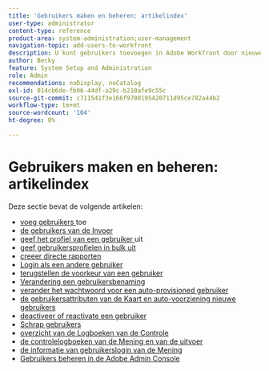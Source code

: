 ```yaml
---
title: 'Gebruikers maken en beheren: artikelindex'
user-type: administrator
content-type: reference
product-area: system-administration;user-management
navigation-topic: add-users-to-workfront
description: U kunt gebruikers toevoegen in Adobe Workfront door nieuwe individuele gebruikers te maken of bestaande gebruikers te kopiëren.
author: Becky
feature: System Setup and Administration
role: Admin
recommendations: noDisplay, noCatalog
exl-id: 014cb6de-fb96-44df-a29c-b210afe9c55c
source-git-commit: c711541f3e166f9700195420711d95ce782a44b2
workflow-type: tm+mt
source-wordcount: '104'
ht-degree: 0%

---
```


# Gebruikers maken en beheren: artikelindex

<!-- Audited: 2/2024 -->

Deze sectie bevat de volgende artikelen:

* [ voeg gebruikers ](../../../administration-and-setup/add-users/create-and-manage-users/add-users.md) toe
* [ de gebruikers van de Invoer ](../../../administration-and-setup/add-users/create-and-manage-users/import-users.md)
* [ geef het profiel van een gebruiker ](../../../administration-and-setup/add-users/create-and-manage-users/edit-a-users-profile.md) uit
* [ geef gebruikersprofielen in bulk uit ](../../../administration-and-setup/add-users/create-and-manage-users/edit-user-profiles-in-bulk.md)
* [ creeer directe rapporten ](../../../administration-and-setup/add-users/create-and-manage-users/create-direct-reports.md)
* [ Login als een andere gebruiker ](../../../administration-and-setup/add-users/create-and-manage-users/log-in-as-another-user.md)
* [ terugstellen de voorkeur van een gebruiker ](../../../administration-and-setup/add-users/create-and-manage-users/reset-a-users-preferences.md)
* [ Verandering een gebruikersbenaming ](../../../administration-and-setup/add-users/create-and-manage-users/change-a-username.md)
* [ verander het wachtwoord voor een auto-provisioned gebruiker ](../../../administration-and-setup/add-users/create-and-manage-users/change-pw-auto-provisioned-user.md)
* [ de gebruikersattributen van de Kaart en auto-voorziening nieuwe gebruikers ](../../../administration-and-setup/add-users/create-and-manage-users/map-user-attributes.md)
* [ deactiveer of reactivate een gebruiker ](../../../administration-and-setup/add-users/create-and-manage-users/deactivate-a-user.md)
* [ Schrap gebruikers ](../../../administration-and-setup/add-users/create-and-manage-users/delete-a-user.md)
* [ overzicht van de Logboeken van de Controle ](../../../administration-and-setup/add-users/create-and-manage-users/audit-logs.md)
* [ de controlelogboeken van de Mening en van de uitvoer ](../../../administration-and-setup/add-users/create-and-manage-users/view-and-export-audit-logs.md)
* [ de informatie van gebruikerslogin van de Mening ](../../../administration-and-setup/add-users/create-and-manage-users/view-user-login-info.md)
* [Gebruikers beheren in de Adobe Admin Console](../../../administration-and-setup/add-users/create-and-manage-users/admin-console.md)
